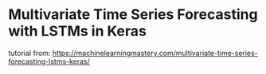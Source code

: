 # Multivariate Time Series Forecasting with LSTMs in Keras
tutorial from: https://machinelearningmastery.com/multivariate-time-series-forecasting-lstms-keras/
